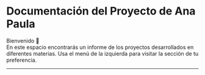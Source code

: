 # Documentación del Proyecto de Ana Paula

Bienvenido 👋  
En este espacio encontrarás un informe de los proyectos desarrollados en diferentes materias. Usa el menú de la izquierda para visitar la sección de tu preferencia. 

---


